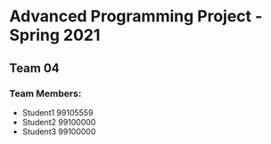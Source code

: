 # Advanced Programming Project - Spring 2021
## Team 04

### Team Members:
- Student1 99105559
- Student2 99100000
- Student3 99100000
